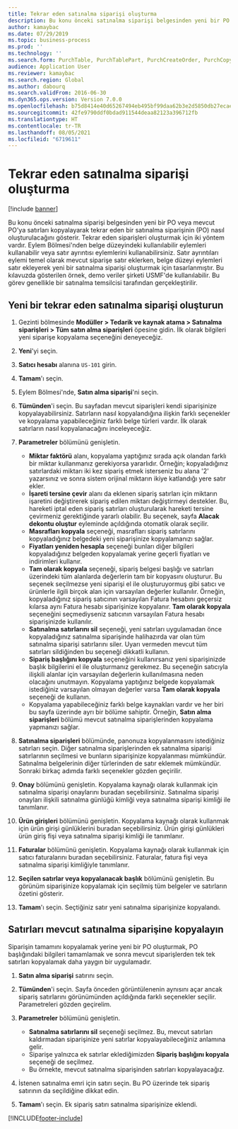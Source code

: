 ```yaml
---
title: Tekrar eden satınalma siparişi oluşturma
description: Bu konu önceki satınalma siparişi belgesinden yeni bir PO veya mevcut PO'ya satırları kopyalayarak tekrar eden bir satınalma siparişinin (PO) nasıl oluşturulacağını gösterir.
author: kamaybac
ms.date: 07/29/2019
ms.topic: business-process
ms.prod: ''
ms.technology: ''
ms.search.form: PurchTable, PurchTablePart, PurchCreateOrder, PurchCopying
audience: Application User
ms.reviewer: kamaybac
ms.search.region: Global
ms.author: dabourq
ms.search.validFrom: 2016-06-30
ms.dyn365.ops.version: Version 7.0.0
ms.openlocfilehash: b75d8414e40d65267494eb495bf99daa62b3e2d5850db27ecae99f30d543c870
ms.sourcegitcommit: 42fe9790ddf0bdad911544deaa82123a396712fb
ms.translationtype: HT
ms.contentlocale: tr-TR
ms.lasthandoff: 08/05/2021
ms.locfileid: "6719611"
---
```

# <a name="create-a-repeat-purchase-order"></a>Tekrar eden satınalma siparişi oluşturma

[!include [banner](../../includes/banner.md)]

Bu konu önceki satınalma siparişi belgesinden yeni bir PO veya mevcut PO'ya satırları kopyalayarak tekrar eden bir satınalma siparişinin (PO) nasıl oluşturulacağını gösterir. Tekrar eden siparişleri oluşturmak için iki yöntem vardır. Eylem Bölmesi'nden belge düzeyindeki kullanılabilir eylemleri kullanabilir veya satır ayrıntısı eylemlerini kullanabilirsiniz. Satır ayrıntıları eylemi temel olarak mevcut siparişe satır eklerken, belge düzeyi eylemleri satır ekleyerek yeni bir satınalma siparişi oluşturmak için tasarlanmıştır. Bu kılavuzda gösterilen örnek, demo veriler şirketi USMF'de kullanılabilir. Bu görev genellikle bir satınalma temsilcisi tarafından gerçekleştirilir.


## <a name="create-a-new-repeat-purchase-order"></a>Yeni bir tekrar eden satınalma siparişi oluşturun
1. Gezinti bölmesinde **Modüller > Tedarik ve kaynak atama > Satınalma siparişleri > Tüm satın alma siparişleri** öpesine gidin. İlk olarak bilgileri yeni siparişe kopyalama seçeneğini deneyeceğiz.  
2. **Yeni**'yi seçin.
3. **Satıcı hesabı** alanına `US-101` girin.
4. **Tamam**'ı seçin.
5. Eylem Bölmesi'nde, **Satın alma siparişi**'ni seçin.
6. **Tümünden**'i seçin. Bu sayfadan mevcut siparişleri kendi siparişinize kopyalayabilirsiniz. Satırların nasıl kopyalandığına ilişkin farklı seçenekler ve kopyalama yapabileceğiniz farklı belge türleri vardır. İlk olarak satırların nasıl kopyalanacağını inceleyeceğiz. 
7. **Parametreler** bölümünü genişletin.

    - **Miktar faktörü** alanı, kopyalama yaptığınız sırada açık olandan farklı bir miktar kullanmanız gerekiyorsa yararlıdır. Örneğin; kopyaladığınız satırlardaki miktarı iki kez sipariş etmek isterseniz bu alana '2' yazarsınız ve sonra sistem orijinal miktarın ikiye katlandığı yere satır ekler.  
    - **İşareti tersine çevir** alanı da eklenen sipariş satırları için miktarın işaretini değiştirerek sipariş edilen miktarı değiştirmeyi destekler. Bu, hareketi iptal eden sipariş satırları oluşturularak hareketi tersine çevirmeniz gerektiğinde yararlı olabilir. Bu seçenek, sayfa **Alacak dekontu oluştur** eyleminde açıldığında otomatik olarak seçilir.  
    - **Masrafları kopyala** seçeneği, masrafları sipariş satırlarını kopyaladığınız belgedeki yeni siparişinize kopyalamanızı sağlar.  
    - **Fiyatları yeniden hesapla** seçeneği bunları diğer bilgileri kopyaladığınız belgeden kopyalamak yerine geçerli fiyatları ve indirimleri kullanır.  
    - **Tam olarak kopyala** seçeneği, sipariş belgesi başlığı ve satırları üzerindeki tüm alanlarda değerlerin tam bir kopyasını oluşturur. Bu seçenek seçilmezse yeni siparişi el ile oluşturuyormuş gibi satıcı ve ürünlerle ilgili birçok alan için varsayılan değerler kullanılır. Örneğin, kopyaladığınız sipariş satıcının varsayılan Fatura hesabını geçersiz kılarsa aynı Fatura hesabı siparişinize kopyalanır. **Tam olarak kopyala** seçeneğini seçmediyseniz satıcının varsayılan Fatura hesabı siparişinizde kullanılır.  
    - **Satınalma satırlarını sil** seçeneği, yeni satırları uygulamadan önce kopyaladığınız satınalma siparişinde halihazırda var olan tüm satınalma siparişi satırlarını siler. Uyarı vermeden mevcut tüm satırları sildiğinden bu seçeneği dikkatli kullanın.  
    - **Sipariş başlığını kopyala** seçeneğini kullanırsanız yeni siparişinizde başlık bilgilerini el ile oluşturmanız gerekmez. Bu seçeneğin satıcıyla ilişkili alanlar için varsayılan değerlerin kullanılmasına neden olacağını unutmayın. Kopyalama yaptığınız belgede kopyalamak istediğiniz varsayılan olmayan değerler varsa **Tam olarak kopyala** seçeneği de kullanın.   
    - Kopyalama yapabileceğiniz farklı belge kaynakları vardır ve her biri bu sayfa üzerinde ayrı bir bölüme sahiptir. Örneğin, **Satın alma siparişleri** bölümü mevcut satınalma siparişlerinden kopyalama yapmanızı sağlar.  

8. **Satınalma siparişleri** bölümünde, panonuza kopyalanmasını istediğiniz satırları seçin. Diğer satınalma siparişlerinden ek satınalma siparişi satırlarının seçilmesi ve bunların siparişinize kopyalanması mümkündür. Satınalma belgelerinin diğer türlerinden de satır eklemek mümkündür. Sonraki birkaç adımda farklı seçenekler gözden geçirilir.  
9. **Onay** bölümünü genişletin. Kopyalama kaynağı olarak kullanmak için satınalma siparişi onaylarını buradan seçebilirsiniz. Satınalma siparişi onayları ilişkili satınalma günlüğü kimliği veya satınalma siparişi kimliği ile tanımlanır.  
10. **Ürün girişleri** bölümünü genişletin. Kopyalama kaynağı olarak kullanmak için ürün girişi günlüklerini buradan seçebilirsiniz. Ürün girişi günlükleri ürün giriş fişi veya satınalma siparişi kimliği ile tanımlanır.   
11. **Faturalar** bölümünü genişletin. Kopyalama kaynağı olarak kullanmak için satıcı faturalarını buradan seçebilirsiniz. Faturalar, fatura fişi veya satınalma siparişi kimliğiyle tanımlanır.   
12. **Seçilen satırlar veya kopyalanacak başlık** bölümünü genişletin. Bu görünüm siparişinize kopyalamak için seçilmiş tüm belgeler ve satırların özetini gösterir.   
13. **Tamam**'ı seçin. Seçtiğiniz satır yeni satınalma siparişinize kopyalandı.   

## <a name="copy-lines-to-an-existing-purchase-order"></a>Satırları mevcut satınalma siparişine kopyalayın  

Siparişin tamamını kopyalamak yerine yeni bir PO oluşturmak, PO başlığındaki bilgileri tamamlamak ve sonra mevcut siparişlerden tek tek satırları kopyalamak daha yaygın bir uygulamadır.  

1. **Satın alma siparişi** satırını seçin.
2. **Tümünden**'i seçin. Sayfa önceden görüntülenenin aynısını açar ancak sipariş satırlarını görünümünden açıldığında farklı seçenekler seçilir. Parametreleri gözden geçirelim.   
3. **Parametreler** bölümünü genişletin.

    - **Satınalma satırlarını sil** seçeneği seçilmez. Bu, mevcut satırları kaldırmadan siparişinize yeni satırlar kopyalayabileceğiniz anlamına gelir.   
    - Siparişe yalnızca ek satırlar eklediğimizden **Sipariş başlığını kopyala** seçeneği de seçilmez.   
    - Bu örnekte, mevcut satınalma siparişinden satırları kopyalayacağız.   

4. İstenen satınalma emri için satırı seçin. Bu PO üzerinde tek sipariş satırının da seçildiğine dikkat edin.  
5. **Tamam**'ı seçin. Ek sipariş satırı satınalma siparişinize eklendi.  



[!INCLUDE[footer-include](../../../includes/footer-banner.md)]